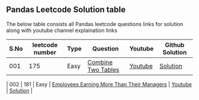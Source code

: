 ## Pandas Leetcode Solution table 

The below table consists all Pandas leetcode questions links for solution along with youtube channel explaination links



| S.No | leetcode number | Type |Question | Youtube | Github Solution |
|----------|----------|----------|----------|-------|------------|
| 001 | 175   | Easy   | [Combine Two Tables](https://leetcode.com/problems/combine-two-tables/) | [Youtube](https://youtu.be/KSX26jh-pxs?si=Jur3bgKP1btklATm) | [Solution](https://github.com/MlvPrasadOfficial/DataScience_University_by_MLV_Prasad/blob/main/PROJECT_02_PANDAS_LEETCODE_SOLUTION/P0174.py) |


| 002 | 181   | Easy   | [Employees Earning More Than Their Managers](https://leetcode.com/problems/employees-earning-more-than-their-managers/description/) | [Youtube](https://youtu.be/TUHORIZIOVI?si=L5VDoer5p1PUZrmN) | [Solution](https://github.com/MlvPrasadOfficial/DataScience_University_by_MLV_Prasad/blob/main/PROJECT_02_PANDAS_LEETCODE_SOLUTION/P0181.PY) |

